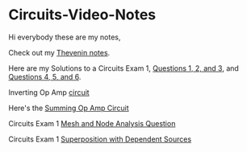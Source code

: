 # Circuits-Video-Notes
Hi everybody these are my notes,

Check out my [Thevenin notes](Thevenin_and_Norton_notes/5_Tricks_you_Need_to_Solve_Thevenin_Circuits.pdf).

Here are my Solutions to a Circuits Exam 1, [Questions 1, 2, and 3](Circuits-Exam1-Notes/Circuits_Exam1_Solutions_Q1_Q2_Q3.pdf), and [Questions 4, 5, and 6](Circuits-Exam1-Notes/Circuits_Exam1_Solutions_Q4_Q5_Q6.pdf).

Inverting Op Amp [circuit](Op-Amp-Circuits/Inverting_Op_Amp.pdf)

Here's the [Summing Op Amp Circuit](Op-Amp-Circuits/Summing_Op_Amp_circuit.pdf)

Circuits Exam 1 [Mesh and Node Analysis Question](Circuits-Exam1-Notes/Mesh_and_Node_Exam1_Question.pdf)

Circuits Exam 1 [Superposition with Dependent Sources](Circuits-Exam1-Notes/Superposition_and_Dependent_Sources_Circuit.pdf)






